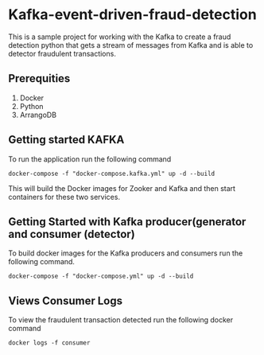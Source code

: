 # Kafka-event-driven-fraud-detection

This is a sample project for working with the Kafka to create a fraud detection python that gets a stream of messages from Kafka and is able to detector fraudulent transactions.

## Prerequities 
1. Docker
2. Python
3. ArrangoDB

##  Getting started KAFKA 
 To run the application run the following command
 ```
 docker-compose -f "docker-compose.kafka.yml" up -d --build
 ```
This will build the Docker images for Zooker and Kafka and then start containers for these two services.  

## Getting Started with Kafka producer(generator and consumer (detector)
To  build docker images for the Kafka producers and consumers run the following command.

```
docker-compose -f "docker-compose.yml" up -d --build
```
## Views Consumer Logs
To view the fraudulent transaction detected  run the following docker command

```
docker logs -f consumer
```

